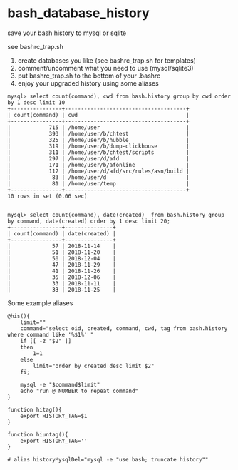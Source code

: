# bash_database_history
save your bash history to mysql or sqlite

see bashrc_trap.sh

1) create databases you like (see bashrc_trap.sh for templates)
2) comment/uncomment what you need to use (mysql/sqlite3)
3) put bashrc_trap.sh to the bottom of your .bashrc
4) enjoy your upgraded history using some aliases

```
mysql> select count(command), cwd from bash.history group by cwd order by 1 desc limit 10
+----------------+--------------------------------------+
| count(command) | cwd                                  |
+----------------+--------------------------------------+
|            715 | /home/user                           |
|            393 | /home/user/b/chtest                  |
|            325 | /home/user/b/hubble                  |
|            319 | /home/user/b/dump-clickhouse         |
|            311 | /home/user/b/chtest/scripts          |
|            297 | /home/user/d/afd                     |
|            171 | /home/user/b/afonline                |
|            112 | /home/user/d/afd/src/rules/asn/build |
|             83 | /home/user/d                         |
|             81 | /home/user/temp                      |
+----------------+--------------------------------------+
10 rows in set (0.06 sec)


mysql> select count(command), date(created)  from bash.history group by command, date(created) order by 1 desc limit 20;
+----------------+---------------+
| count(command) | date(created) |
+----------------+---------------+
|             57 | 2018-11-14    |
|             51 | 2018-11-20    |
|             50 | 2018-12-04    |
|             47 | 2018-11-29    |
|             41 | 2018-11-26    |
|             35 | 2018-12-06    |
|             33 | 2018-11-11    |
|             33 | 2018-11-25    |

```
Some example aliases

```
@his(){
	limit=""
	command="select oid, created, command, cwd, tag from bash.history where command like '%$1%' "
	if [[ -z "$2" ]]
	then
		1=1
	else
		limit="order by created desc limit $2"
	fi;
	
	mysql -e "$command$limit"
	echo "run @ NUMBER to repeat command"
}

function hitag(){
	export HISTORY_TAG=$1
}

function hiuntag(){
	export HISTORY_TAG=''
}

# alias historyMysqlDel="mysql -e "use bash; truncate history""
```

